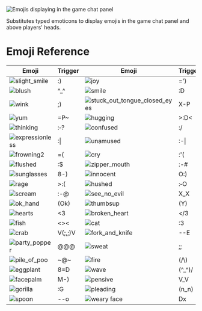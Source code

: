 ![Emojis displaying in the game chat panel](https://user-images.githubusercontent.com/8920674/57576663-cd83da00-7465-11e9-97e5-92787c31c30f.png)

Substitutes typed emoticons to display emojis in the game chat panel and above players' heads.

# Emoji Reference

| Emoji | Trigger | Emoji | Trigger | Emoji | Trigger |
| ------------- | ------------- | ------------- | ------------- | ------------- | ------------- |
| ![slight_smile](https://user-images.githubusercontent.com/2979691/57862390-2e0d7100-77f0-11e9-9c91-f0c58f7a0b48.png)  | :)  | ![joy](https://user-images.githubusercontent.com/2979691/57862407-31a0f800-77f0-11e9-839b-17db0414bc59.png) | =') | ![cowboy](https://user-images.githubusercontent.com/2979691/57862435-39609c80-77f0-11e9-9d93-405508c5db5a.png) | 3:) |
| ![blush](https://user-images.githubusercontent.com/2979691/57862444-3d8cba00-77f0-11e9-9b79-633abb67864f.png) | ^\_^ | ![smile](https://user-images.githubusercontent.com/2979691/57862389-2d74da80-77f0-11e9-8dc3-8116a7521ae6.png) | :D | ![grinning](https://user-images.githubusercontent.com/2979691/57862414-336abb80-77f0-11e9-9131-969b16333183.png) | =D |
| ![wink](https://user-images.githubusercontent.com/2979691/57862366-26e66300-77f0-11e9-8c62-c818c5384e69.png) | ;) | ![stuck_out_tongue_closed_eyes](https://user-images.githubusercontent.com/2979691/57862380-29e15380-77f0-11e9-8e8a-4d8e9006080b.png) | X-P | ![stuck_out_tongue](https://user-images.githubusercontent.com/2979691/57862383-2c43ad80-77f0-11e9-9ab4-b648f50dda61.png) | :P |
| ![yum](https://user-images.githubusercontent.com/2979691/57862365-26e66300-77f0-11e9-9c02-b2e2e9a37058.png) | =P~ | ![hugging](https://user-images.githubusercontent.com/2979691/57862410-32d22500-77f0-11e9-81ed-8c1ec65e0cb5.png) | >:D< | ![triumph](https://user-images.githubusercontent.com/2979691/57862372-28b02680-77f0-11e9-952a-68f8b7314c29.png) | :> |
| ![thinking](https://user-images.githubusercontent.com/2979691/57862376-2948bd00-77f0-11e9-80e1-7d7d25e75778.png) | :‑? | ![confused](https://user-images.githubusercontent.com/2979691/57862438-3a91c980-77f0-11e9-863c-da4432041554.png) | :/ | ![neutral_face](https://user-images.githubusercontent.com/2979691/57862405-31086180-77f0-11e9-83cb-3b2e63dec2e5.png) | =\| |
| ![expressionless](https://user-images.githubusercontent.com/2979691/57862426-3665ac00-77f0-11e9-8b19-f3070259dd75.png) | :\| | ![unamused](https://user-images.githubusercontent.com/2979691/57862369-277ef980-77f0-11e9-88cd-48efff7b4f0a.png) | :-\| | ![slight_frown](https://user-images.githubusercontent.com/2979691/57862392-2e0d7100-77f0-11e9-9045-e4f59dbb34db.png) | :( |
| ![frowning2](https://user-images.githubusercontent.com/2979691/57862416-336abb80-77f0-11e9-8b94-af45fc77e3c5.png) | =( | ![cry](https://user-images.githubusercontent.com/2979691/57862429-36fe4280-77f0-11e9-9e21-276fbba57f4b.png) | :'( | ![sob](https://user-images.githubusercontent.com/2979691/57862384-2c43ad80-77f0-11e9-9279-1ebd264ada88.png) | :\_(  |
| ![flushed](https://user-images.githubusercontent.com/2979691/57862423-3665ac00-77f0-11e9-820e-683fad2a3adf.png) | :$ | ![zipper_mouth](https://user-images.githubusercontent.com/2979691/57862364-26e66300-77f0-11e9-9398-d5d693a4deee.png) | :-# | ![persevere](https://user-images.githubusercontent.com/2979691/57862401-2fd73480-77f0-11e9-8210-af725b968d94.png) | >_< |
| ![sunglasses](https://user-images.githubusercontent.com/2979691/57862379-2948bd00-77f0-11e9-980c-61648817ea84.png) | 8-) | ![innocent](https://user-images.githubusercontent.com/2979691/57862408-32d22500-77f0-11e9-9c0a-f7e24d7e4e8c.png) | O:) | ![smiling_imp](https://user-images.githubusercontent.com/2979691/57862387-2d74da80-77f0-11e9-8696-e09479689ab7.png) | >:) |
| ![rage](https://user-images.githubusercontent.com/2979691/57862398-2ea60780-77f0-11e9-99d6-b81968a1a6aa.png) | >:( | ![hushed](https://user-images.githubusercontent.com/2979691/57862409-32d22500-77f0-11e9-81fe-981c9962b3e8.png) | :‑O | ![open_mouth](https://user-images.githubusercontent.com/2979691/57862403-2fd73480-77f0-11e9-9b60-32587a9074dc.png) | :O |
| ![scream](https://user-images.githubusercontent.com/2979691/57862396-2ea60780-77f0-11e9-853c-7df0462a67cf.png) | :-@ | ![see_no_evil](https://user-images.githubusercontent.com/2979691/57862394-2e0d7100-77f0-11e9-9a49-e5cd96852c27.png) | X_X | ![dancer](https://user-images.githubusercontent.com/2979691/57862428-36fe4280-77f0-11e9-9f1e-c7823b78bbb3.png) | \\:D/ |
| ![ok_hand](https://user-images.githubusercontent.com/2979691/57862404-31086180-77f0-11e9-8cd3-2d3fa940b069.png) | (Ok) | ![thumbsup](https://user-images.githubusercontent.com/2979691/57862373-28b02680-77f0-11e9-8c72-376c76c5f828.png) | (Y) | ![thumbsdown](https://user-images.githubusercontent.com/2979691/57862375-28b02680-77f0-11e9-8081-dfde1303b3f9.png) | (N) |
| ![hearts](https://user-images.githubusercontent.com/2979691/57862412-32d22500-77f0-11e9-98a6-b6979c260c3c.png) | <3 | ![broken_heart](https://user-images.githubusercontent.com/2979691/57862440-3b2a6000-77f0-11e9-951b-68c0290851bb.png) | </3 | ![zzz](https://user-images.githubusercontent.com/2979691/57862363-26e66300-77f0-11e9-8439-4190ca5b4373.png) | Zzz |
| ![fish](https://user-images.githubusercontent.com/2979691/57862424-3665ac00-77f0-11e9-8b84-ad3dcf266dfd.png) | <>< | ![cat](https://user-images.githubusercontent.com/2979691/57862439-3b2a6000-77f0-11e9-828b-afdd28664c02.png) | :3 | ![dog](https://user-images.githubusercontent.com/2979691/57862427-36fe4280-77f0-11e9-9601-0d47098373f3.png) | =3 |
| ![crab](https://user-images.githubusercontent.com/2979691/57862433-38c80600-77f0-11e9-81d7-c9d292e86007.png) | V(;,;)V | ![fork_and_knife](https://user-images.githubusercontent.com/2979691/57862421-35cd1580-77f0-11e9-9e2e-f2e5d47bffa5.png) | --E | ![cooking](https://user-images.githubusercontent.com/2979691/57862436-39609c80-77f0-11e9-9905-34680d0ee695.png) | --(o) |
| ![party_popper](https://user-images.githubusercontent.com/2979691/57862402-2fd73480-77f0-11e9-9b59-dcb196e0e1c1.png) | @@@ | ![sweat](https://user-images.githubusercontent.com/2979691/57862378-2948bd00-77f0-11e9-9ffe-efa04b0b28d1.png) | ;; | ![eyes](https://user-images.githubusercontent.com/2979691/57862425-3665ac00-77f0-11e9-84e6-74a602c640e5.png) | O.O |
| ![pile_of_poo](https://user-images.githubusercontent.com/2979691/57862399-2fd73480-77f0-11e9-9878-b588c8f2b480.png) | \~@\~ | ![fire](https://raw.githubusercontent.com/runelite/runelite/master/runelite-client/src/main/resources/net/runelite/client/plugins/emojis/fire.png) |(/\\) | ![alien](https://raw.githubusercontent.com/runelite/runelite/master/runelite-client/src/main/resources/net/runelite/client/plugins/emojis/alien.png) | (@.@) |
| ![eggplant](https://raw.githubusercontent.com/runelite/runelite/master/runelite-client/src/main/resources/net/runelite/client/plugins/emojis/eggplant.png) | 8=D | ![wave](https://raw.githubusercontent.com/runelite/runelite/master/runelite-client/src/main/resources/net/runelite/client/plugins/emojis/wave.png) | (^_^)/ | ![heart eyes](https://raw.githubusercontent.com/runelite/runelite/master/runelite-client/src/main/resources/net/runelite/client/plugins/emojis/heart_eyes.png) | (\*.\*) |
|![facepalm](https://raw.githubusercontent.com/runelite/runelite/master/runelite-client/src/main/resources/net/runelite/client/plugins/emojis/facepalm.png) | M-) |![pensive](https://raw.githubusercontent.com/runelite/runelite/master/runelite-client/src/main/resources/net/runelite/client/plugins/emojis/pensive.png) | V_V | ![acorn](https://raw.githubusercontent.com/runelite/runelite/master/runelite-client/src/main/resources/net/runelite/client/plugins/emojis/acorn.png) | <D~ | 
![gorilla](https://user-images.githubusercontent.com/54762282/85215206-547ed380-b343-11ea-93bc-6a4b6771bf40.png) | :G | ![pleading](https://raw.githubusercontent.com/OneProGoober/runelite/emoji-additions/runelite-client/src/main/resources/net/runelite/client/plugins/emojis/pleading.png) | (n_n) | ![XD](https://raw.githubusercontent.com/OneProGoober/runelite/emoji-additions/runelite-client/src/main/resources/net/runelite/client/plugins/emojis/xd.png) | Xd |
| ![spoon](https://raw.githubusercontent.com/Broooklyn/runelite/9e8d8ada470005521362770e0b24ec4b40722f6d/runelite-client/src/main/resources/net/runelite/client/plugins/emojis/spoon.png) | --o | ![weary face](https://github.com/WolffTech/runelite/raw/80e5d442432fe220acefeb485842e0831c35774a/runelite-client/src/main/resources/net/runelite/client/plugins/emojis/weary_face.png) | Dx | | |